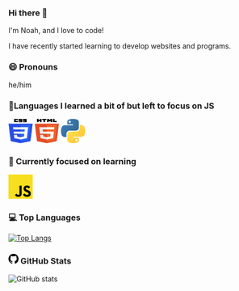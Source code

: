 ### Hi there 👋

I'm Noah, and I love to code!

I have recently started learning to develop websites and programs.
### 😄 Pronouns 
he/him

### 💾Languages I learned a bit of but left to focus on JS
<div class="lang">
<img src="/img/css-3.svg" width="48" height="48">
<img src="/img/html-5.svg" width="48" height="48">
<img src="/img/python.svg" width="48" height="48">

  ### 🌱 Currently focused on learning
<div class="lang">
<img src="/img/javascript.svg" width="48" height="48">
  </div>

  ### 💻 Top Languages
[![Top Langs](https://github-readme-stats.vercel.app/api/top-langs/?username=odeyity&layout=compact&theme=dark)](https://github.com/anuraghazra/github-readme-stats)
  
  ### <img src="/img/github.svg" width="20" height="20"> GitHub Stats
 ![GitHub stats](https://github-readme-stats.vercel.app/api?username=odeyity&show_icons=true&theme=dark)
